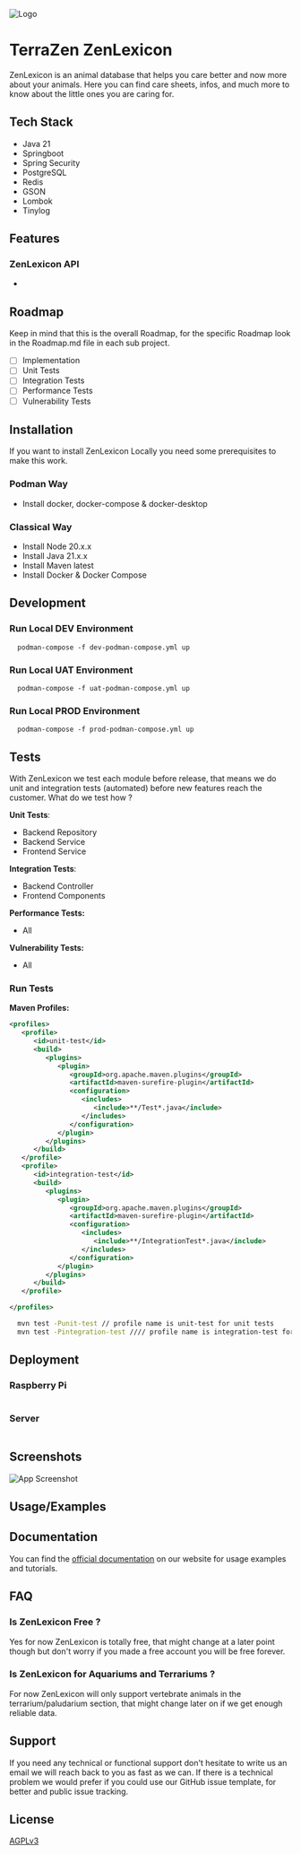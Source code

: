 
![Logo](https://dev-to-uploads.s3.amazonaws.com/uploads/articles/th5xamgrr6se0x5ro4g6.png)

# TerraZen ZenLexicon

ZenLexicon is an animal database that helps you care better and now more about your animals. Here you can find
care sheets, infos, and much more to know about the little ones you are caring for.

## Tech Stack

- Java 21
- Springboot
- Spring Security
- PostgreSQL
- Redis
- GSON
- Lombok
- Tinylog

## Features

### ZenLexicon API

-

## Roadmap

Keep in mind that this is the overall Roadmap, for the specific Roadmap look in the Roadmap.md file in each sub project.

- [ ]  Implementation
- [ ]  Unit Tests
- [ ]  Integration Tests
- [ ]  Performance Tests
- [ ]  Vulnerability Tests

## Installation

If you want to install ZenLexicon Locally you need some prerequisites to make this work.

### Podman Way

- Install docker, docker-compose & docker-desktop

### Classical Way

- Install Node 20.x.x
- Install Java 21.x.x
- Install Maven latest
- Install Docker & Docker Compose

## Development

### Run Local DEV Environment

```shell
  podman-compose -f dev-podman-compose.yml up
```

### Run Local UAT Environment

```shell
  podman-compose -f uat-podman-compose.yml up
```

### Run Local PROD Environment

```shell
  podman-compose -f prod-podman-compose.yml up
```

## Tests

With ZenLexicon we test each module before release, that means we do unit and integration tests (automated)
before new features reach the customer. What do we test how ?

**Unit Tests**:

- Backend Repository
- Backend Service
- Frontend Service

**Integration Tests**:

- Backend Controller
- Frontend Components

**Performance Tests:**

- All

**Vulnerability Tests:**

- All

### Run Tests

**Maven Profiles:**

```xml
<profiles>
   <profile>
      <id>unit-test</id>
      <build>
         <plugins>
            <plugin>
               <groupId>org.apache.maven.plugins</groupId>
               <artifactId>maven-surefire-plugin</artifactId>
               <configuration>
                  <includes>
                     <include>**/Test*.java</include>
                  </includes>
               </configuration>
            </plugin>
         </plugins>
      </build>
   </profile>
   <profile>
      <id>integration-test</id>
      <build>
         <plugins>
            <plugin>
               <groupId>org.apache.maven.plugins</groupId>
               <artifactId>maven-surefire-plugin</artifactId>
               <configuration>
                  <includes>
                     <include>**/IntegrationTest*.java</include>
                  </includes>
               </configuration>
            </plugin>
         </plugins>
      </build>
   </profile>

</profiles>
```

```bash
  mvn test -Punit-test // profile name is unit-test for unit tests
  mvn test -Pintegration-test //// profile name is integration-test for integration tests
```

## Deployment

### Raspberry Pi

```bash

```

### Server

```bash

```

## Screenshots

![App Screenshot](https://via.placeholder.com/468x300?text=App+Screenshot+Here)

## Usage/Examples

## Documentation

You can find the [official documentation](#) on our website for usage examples and tutorials.

## FAQ

### Is ZenLexicon Free ?

Yes for now ZenLexicon is totally free, that might change at a later point though but don't worry if you made a free account you will be free forever.

### Is ZenLexicon for Aquariums and Terrariums ?

For now ZenLexicon will only support vertebrate animals in the terrarium/paludarium section, that might change later on if we get enough reliable data.

## Support

If you need any technical or functional support don't hesitate to write us an email we will reach back to you as fast as we can. If there is a technical problem we would prefer if you could use our GitHub issue template, for better and public issue tracking.

## License

[AGPLv3](https://choosealicense.com/licenses/agpl-3.0/)
